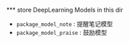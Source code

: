 *** store DeepLearning Models in this dir

- `package_model_note` : 提醒笔记模型
- `package_model_praise` : 鼓励模型
